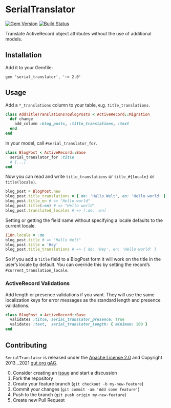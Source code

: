# SerialTranslator

[![Gem Version](https://badge.fury.io/rb/serial_translator.svg)](http://badge.fury.io/rb/serial_translator)
[![Build Status](https://github.com/betterplace/serial_translator/workflows/tests/badge.svg)](https://github.com/betterplace/serial_translator/actions)

Translate ActiveRecord object attributes without the use of additional models.

## Installation

Add it to your Gemfile:

    gem 'serial_translator', '~> 2.0'

## Usage

Add a `*_translations` column to your table, e.g. `title_translations`.

```ruby
class AddTitleTranslationsToBlogPosts < ActiveRecord::Migration
  def change
    add_column :blog_posts, :title_translations, :text
  end
end
```

In your model, call `#serial_translator_for`.

```ruby
class BlogPost < ActiveRecord::Base
  serial_translator_for :title
  # [...]
end
```

Now you can read and write `title_translations` or `title_#{locale}` or `title(locale)`.

```ruby
blog_post = BlogPost.new
blog_post.title_translations = { de: 'Hallo Welt', en: 'Hello world' }
blog_post.title_en # => "Hello world"
blog_post.title(:en) # => "Hello world"
blog_post.translated_locales # => [:de, :en]
```

Setting or getting the field name without specifying a locale defaults to the current locale.

```ruby
I18n.locale = :de
blog_post.title # => "Hallo Welt"
blog_post.title = 'Hey'
blog_post.title_translations # => { de: 'Hey', en: 'Hello world' }
```

So if you add a `title` field to a BlogPost form it will work on the title in the user’s locale by default. You can override this by setting the record’s `#current_translation_locale`.

### ActiveRecord Validations

Add length or presence validations if you want. They will use the same localization keys for error messages as the standard length and presence validations.

```ruby
class BlogPost < ActiveRecord::Base
  validates :title, serial_translator_presence: true
  validates :text,  serial_translator_length: { minimum: 100 }
end
```

## Contributing

`SerialTranslator` is released under the [Apache License 2.0](LICENSE.txt) and
Copyright 2013...2021 [gut.org gAG](https://gut.org).

0. Consider creating an [issue](https://github.com/betterplace/serial_translator/issues) and start a discussion
1. Fork the repository
2. Create your feature branch (`git checkout -b my-new-feature`)
3. Commit your changes (`git commit -am 'Add some feature'`)
4. Push to the branch (`git push origin my-new-feature`)
5. Create new Pull Request
